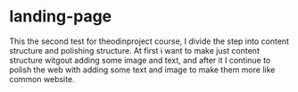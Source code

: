 # landing-page

This the second test for theodinproject course, I divide the step into content structure and polishing structure. At first i want to make just content structure witgout adding some image and text, and after it I continue to polish the web with adding some text and image to make them more like common website.